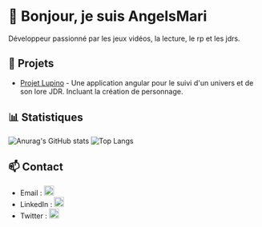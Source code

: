 # 👋 Bonjour, je suis AngelsMari

Développeur passionné par les jeux vidéos, la lecture, le rp et les jdrs. 

## 🚀 Projets
- [Projet Lupino](https://github.com/AngelsMari/Lupino) - Une application angular pour le suivi d'un univers et de son lore JDR. Incluant la création de personnage.

## 📊 Statistiques
![Anurag's GitHub stats](https://github-readme-stats.vercel.app/api?username=AngelsMari&show_icons=true&theme=radical)
![Top Langs](https://github-readme-stats.vercel.app/api/top-langs/?username=AngelsMari&layout=compact)

## 📫 Contact

- Email : [<img src="https://img.shields.io/badge/Email-@marine.deruelle@laposte.net-blue" width="20" height="20">](mailto:marine.deruelle@laposte.net)
- LinkedIn : [<img src="https://cdn-icons-png.flaticon.com/512/174/174857.png" width="20" height="20">](https://www.linkedin.com/in/marine-deruelle-088571187/)
- Twitter : [<img src="https://cdn-icons-png.flaticon.com/512/733/733579.png" width="20" height="20">](https://x.com/Orphenia)
